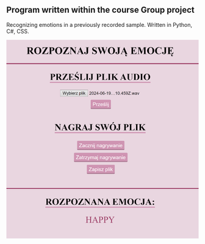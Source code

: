 ## Program written within the course **Group project**
Recognizing emotions in a previously recorded sample. Written in Python, C#, CSS.

![Screenshot of a website](https://github.com/perigrins/emotions_recognition_final/blob/master/site.png)
